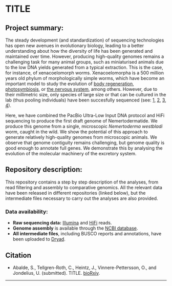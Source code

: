 # TITLE
## Project summary:
The steady development (and standardization) of sequencing technologies has open new avenues in evolutionary biology, leading to a better understanding about how the diversity of life has been generated and maintained over time. However, producing high-quality genomes remains a challenging task for many animal groups, such as miniaturised animals due to the low DNA yields generated from a typical extraction. This is the case, for instance, of xenacoelomorph worms. Xenacoelomorpha is a 500 million years old phylum of morphologically simple worms, which have become an important model to study the evolution of [body regeneration](https://www.science.org/doi/full/10.1126/science.aau6173), [photosymbiosis](photosymbiosis), or [the nervous system](https://www.nature.com/articles/nature25030), among others. However, due to their millimetric size, only species of large size or that can be cultured in the lab (thus pooling individuals)  have been succesfully sequenced (see: [1](https://www.science.org/doi/full/10.1126/science.aau6173), [2](https://academic.oup.com/gigascience/article/8/4/giz023/5429687?login=true), [3](https://academic.oup.com/g3journal/article/13/2/jkac336/6948452?login=true), [4](https://www.biorxiv.org/content/10.1101/2022.06.24.497508v2.full)).

Here, we have combined the PacBio Ultra-Low Input DNA protocol and HiFi sequencing to produce the first draft genome of Nemertodermatide. We produce this genome from a single, microscopic _Nemertoderma westbladi_ worm, caught in the wild. We show the potential of this approach to generate relatively high-quality genomes from microscopic animals. We observe that genome contiguity remains challenging, but genome quality is good enough to annotate full genes. We demonstrate this by analysing the evolution of the molecular machinery of the excretory system.

## Repository description:
This repository contains a step by step description of the analyses, from read filtering and assembly to comparative genomics. All the relevant data have been released in different repositories (linked below), but the intermediate files necessary to carry out the analyses are also provided.

### Data availability:
<ul>
    <li><strong>Raw sequencing data:</strong> <a href="https://www.ncbi.nlm.nih.gov/nuccore/?term=ON951339:ON951583[accn]">Illumina</a> and <a href="https://www.ncbi.nlm.nih.gov/nuccore/AY588229">HiFi</a> reads.</li>
    <li><strong>Genome assembly</strong> is available through the <a href="https://www.ncbi.nlm.nih.gov/nuccore/?term=ON968966%3AON968984%5Baccn%5D">NCBI database</a>.</li>
    <li><strong>All intermediate files</strong>, including BUSCO reports and annotations, have been uploaded to <a href="https://www.ncbi.nlm.nih.gov/sra/?term=PRJNA856832">Dryad</a>.</li>
</ul>

## Citation
<ul>
  <li>Abalde, S., Tellgren-Roth, C., Heintz, J., Vinnere-Pettersson, O., and Jondelius, U. (submitted). TITLE. <a href="https://www.ncbi.nlm.nih.gov/nuccore/?term=ON951339:ON951583[accn]">bioRxiv</a>.</li>
</ul>

---
